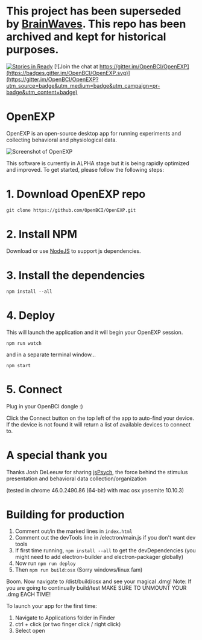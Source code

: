 # This project has been superseded by [BrainWaves](https://github.com/makebrainwaves/BrainWaves). This repo has been archived and kept for historical purposes.

[![Stories in Ready](https://badge.waffle.io/OpenBCI/OpenEXP.png?label=ready&title=Ready)](https://waffle.io/OpenBCI/OpenEXP)
[![Join the chat at https://gitter.im/OpenBCI/OpenEXP](https://badges.gitter.im/OpenBCI/OpenEXP.svg)](https://gitter.im/OpenBCI/OpenEXP?utm_source=badge&utm_medium=badge&utm_campaign=pr-badge&utm_content=badge)
# OpenEXP
OpenEXP is an open-source desktop app for running experiments and collecting behavioral and physiological data.


![Screenshot of OpenEXP](https://github.com/openexp/OpenEXP/blob/master/home_screenshot.png)

This software is currently in ALPHA stage but it is being rapidly optimized and improved. To get started, please follow the following steps:

# 1. Download OpenEXP repo

```
git clone https://github.com/OpenBCI/OpenEXP.git
```

# 2. Install NPM
Download or use [NodeJS](https://nodejs.org/en/) to support js dependencies.

# 3. Install the dependencies
```
npm install --all
```

# 4. Deploy
This will launch the application and it will begin your OpenEXP session.

```npm run watch```

and in a separate terminal window...

```npm start```

# 5. Connect

Plug in your OpenBCI dongle :)

Click the Connect button on the top left of the app to auto-find your device.  If the device is not found it will return a list of available devices to connect to.

# A special thank you
Thanks Josh DeLeeuw for sharing [jsPsych](https://github.com/jodeleeuw/jsPsych), the force behind the stimulus presentation and behavioral data collection/organization

(tested in chrome 46.0.2490.86 (64-bit) with mac osx yosemite 10.10.3)

# Building for production

1. Comment out/in the marked lines in `index.html`
2. Comment out the devTools line in /electron/main.js if you don't want dev tools
2. If first time running, `npm install --all` to get the devDependencies (you might need to add electron-builder and electron-packager globally)
3. Now run `npm run deploy`
3. Then `npm run build:osx` (Sorry windows/linux fam)

Boom. Now navigate to /dist/build/osx and see your magical .dmg!
Note: If you are going to continually build/test MAKE SURE TO UNMOUNT YOUR .dmg EACH TIME!

To launch your app for the first time:
1. Navigate to Applications folder in Finder
2. ctrl + click (or two finger click / right click)
3. Select open
